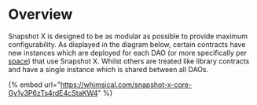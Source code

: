 # Overview

Snapshot X is designed to be as modular as possible to provide maximum configurability. As displayed in the diagram below, certain contracts have new instances which are deployed for each DAO (or more specifically per [space](https://github.com/snapshot-labs/sx-core#Space-Contract)) that use Snapshot X. Whilst others are treated like library contracts and have a single instance which is shared between all DAOs.

{% embed url="https://whimsical.com/snapshot-x-core-Gy1y3P6zTs4rdE4cStaKW4" %}
